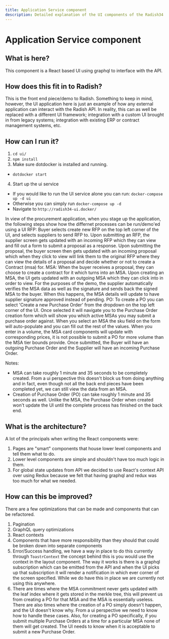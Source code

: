 ```yaml
---
title: Application Service component
description: Detailed explanation of the UI components of the Radish34 implementation
---
```


# Application Service component

## What is here?
This component is a React based UI using graphql to interface with the API.

## How does this fit in to Radish?
This is the front end piece/demo to Radish. Something to keep in mind, however, the UI application here is just an example of how any external application can interact with the Radish API. In reality, this can as well be replaced with a different UI framework; integration with a custom UI brought in from legacy systems; integration with existing ERP or contract management systems, etc.

## How can I run it?
1. `cd ui/`
2. `npm install`
3. Make sure dotdocker is installed and running.
  - `dotdocker start`
4. Start up the ui service
  - If you would like to run the UI service alone you can run: `docker-compose up -d ui`
  - Otherwise you can simply run `docker-compose up -d`
  - Navigate to `http://radish34-ui.docker/`

In view of the procurement application, when you stage up the application, the following steps show how the differnet processes can be run/demo'ed using a UI
RFP: Buyer selects create new RFP on the top left corner of the UI, and selects suppliers to send RFP to. Upon submitting an RFP, the supplier screen gets updated with an incoming RFP which they can view and fill out a form to submit a proposal as a response. Upon submitting the proposal, the buyer screen then gets updated with an incoming proposal which when they click to view will link them to the original RFP where they can view the details of a proposal and decide whether or not to create a Contract (msa) for.
MSA: When the buyer receives a proposal, they can choose to create a contract for it which turns into an MSA. Upon creating an MSA, the UI gets updated with an outgoing MSA which they can click into in order to view. For the purposes of the demo, the supplier automatically verifies the MSA data as well as the signature and sends back the signed MSA to the buyer. When this happens, the MSA details will update to have supplier signature approved instead of pending.
PO: To create a PO you can select 'Create a new Purchase Order' from the dropdown on the top left corner of the UI. Once selected it will navigate you to the Purchase Order creation form which will show you which active MSAs you may submit a purchase order against. When you select an MSA the sku field on the form will auto-populate and you can fill out the rest of the values. When you enter in a volume, the MSA card components will update with corresponding prices, it is not possible to submit a PO for more volume than the MSA tier bounds provide. Once submitted, the Buyer will have an outgoing Purchase Order and the Supplier will have an incoming Purchase Order.

Notes:
  - MSA can take roughly 1 minute and 35 seconds to be completely created. From a ui perspective this doesn't block us from doing anything and in fact, even though not all the back end pieces have been completed yet, we can still view the data from an MSA.
  - Creation of Purchase Order (PO) can take roughly 1 minute and 35 seconds as well. Unlike the MSA, the Purchase Order when created won't update the UI until the complete process has finished on the back end.

## What is the architecture? 
A lot of the principals when writing the React components were:
  1. Pages are "smart" components that house lower level components and tell them what to do.
  2. Lower level components are simple and shouldn't have too much logic in them.
  3. For global state updates from API we decided to use React's context API over using Redux because we felt that having graphql and redux was too much for what we needed.

## How can this be improved?
There are a few optimizations that can be made and components that can be refactored.
  1. Pagination
  2. GraphQL query optimizations
  3. React contexts
  4. Components that have more responsibility than they should that could be broken down into separate components
  5. Error/Success handling, we have a way in place to do this currently through `ToastrContext` the concept behind this is you would use the context in the layout component. The way it works is there is a graphql subscription which can be emitted from the API and when the UI picks up that subscription it will render a notification in which ever corner of the screen specified. While we do have this in place we are currently not using this anywhere.
  6. There are times where the MSA commitment never gets updated with the leaf index where it gets stored in the merkle tree, this will prevent us from creating a PO for that MSA and the MSA is essentially useless. There are also times where the creation of a PO simply doesn't happen, and the UI doesn't know why. From a ui perspective we need to know how to handle these cases. Also, for creating a PO specifically, if you submit multiple Purchase Orders at a time for a particular MSA none of them will get created. The UI needs to know when it is acceptable to submit a new Purchase Order.
